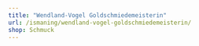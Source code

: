 ```yaml
---
title: "Wendland-Vogel Goldschmiedemeisterin"
url: /ismaning/wendland-vogel-goldschmiedemeisterin/
shop: Schmuck
---
```

